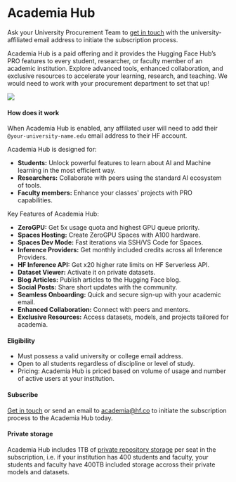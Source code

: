 # Academia Hub

<Tip>
Ask your University Procurement Team to <a href="https://huggingface.co/contact/sales?from=academia" target="_blank">get in touch</a> with the university-affiliated email address to initiate the subscription process.
</Tip>

Academia Hub is a paid offering and it provides the Hugging Face Hub’s PRO features to every student, researcher, or faculty member of an academic institution. Explore advanced tools, enhanced collaboration, and exclusive resources to accelerate your learning, research, and teaching. We would need to work with your procurement department to set that up!

<a href="https://huggingface.co/contact/sales?from=academia" class="flex justify-center">
    <img class="block" src="https://huggingface.co/datasets/Chunte/documentation-images/resolve/main/AcademiaHub.png" />
</a>

#### How does it work

When Academia Hub is enabled, any affiliated user will need to add their `@your-university-name.edu` email address to their HF account.

Academia Hub is designed for:
- **Students:** Unlock powerful features to learn about AI and Machine learning in the most efficient way.
- **Researchers:** Collaborate with peers using the standard AI ecosystem of tools.
- **Faculty members:** Enhance your classes' projects with PRO capabilities.

Key Features of Academia Hub:

- **ZeroGPU:** Get 5x usage quota and highest GPU queue priority.
- **Spaces Hosting:** Create ZeroGPU Spaces with A100 hardware.
- **Spaces Dev Mode:** Fast iterations via SSH/VS Code for Spaces.
- **Inference Providers:** Get monthly included credits across all Inference Providers.
- **HF Inference API:** Get x20 higher rate limits on HF Serverless API.
- **Dataset Viewer:** Activate it on private datasets.
- **Blog Articles:** Publish articles to the Hugging Face blog.
- **Social Posts:** Share short updates with the community.
- **Seamless Onboarding:** Quick and secure sign-up with your academic email.
- **Enhanced Collaboration:** Connect with peers and mentors.
- **Exclusive Resources:** Access datasets, models, and projects tailored for academia.

#### Eligibility

- Must possess a valid university or college email address.
- Open to all students regardless of discipline or level of study.
- Pricing: Academia Hub is priced based on volume of usage and number of active users at your institution.

#### Subscribe


<a href="https://huggingface.co/contact/sales?from=academia" target="_blank">Get in touch</a> or send an email to academia@hf.co to initiate the subscription process to the Academia Hub today.

#### Private storage

Academia Hub includes 1TB of [private repository storage](./storage-limits) per seat in the subscription, i.e. if your institution has 400 students and faculty, your students and faculty have 400TB included storage accross their private models and datasets.
